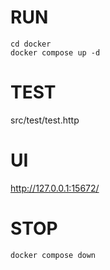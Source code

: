 # RUN
```shell
cd docker
docker compose up -d
```

# TEST
src/test/test.http

# UI
http://127.0.0.1:15672/

# STOP
```shell
docker compose down
```
